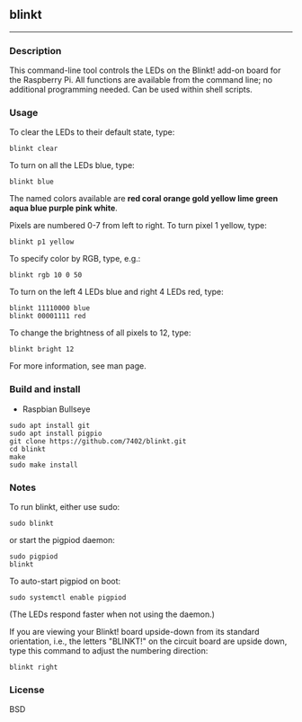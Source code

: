 ## blinkt

---

### Description

This command-line tool controls the LEDs on the Blinkt! add-on board for the Raspberry Pi. All functions are available
from the command line; no additional programming needed. Can be used within shell scripts.

### Usage

To clear the LEDs to their default state, type:
```
blinkt clear
```

To turn on all the LEDs blue, type:
```
blinkt blue
```

The named colors available are **red coral orange gold yellow lime green aqua blue purple pink white**.

Pixels are numbered 0-7 from left to right. To turn pixel 1 yellow, type:
```
blinkt p1 yellow
```

To specify color by RGB, type, e.g.:
```
blinkt rgb 10 0 50
```

To turn on the left 4 LEDs blue and right 4 LEDs red, type:
```
blinkt 11110000 blue
blinkt 00001111 red
```

To change the brightness of all pixels to 12, type:
```
blinkt bright 12
```

For more information, see man page.

### Build and install

* Raspbian Bullseye

```
sudo apt install git
sudo apt install pigpio
git clone https://github.com/7402/blinkt.git
cd blinkt
make
sudo make install
```

### Notes

To run blinkt, either use sudo:

```
sudo blinkt
```

or start the pigpiod daemon:

```
sudo pigpiod
blinkt
```

To auto-start pigpiod on boot:

```
sudo systemctl enable pigpiod
```

(The LEDs respond faster when not using the daemon.)

If you are viewing your Blinkt! board upside-down from its standard orientation, i.e., the letters "BLINKT!" on the circuit board are upside down, type this command to adjust the numbering direction:
```
blinkt right
```

### License

BSD
